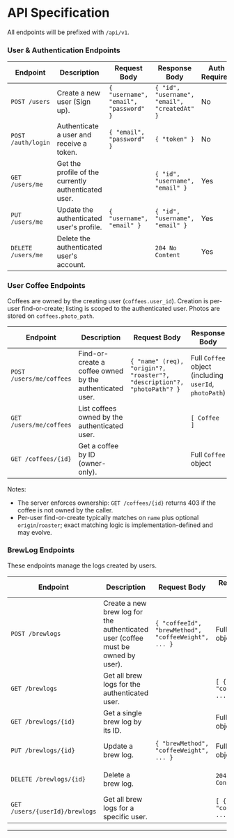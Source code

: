 # API Specification

All endpoints will be prefixed with `/api/v1`.

### User & Authentication Endpoints
| Endpoint | Description | Request Body | Response Body | Auth Required |
|---|---|---|---|---|
| `POST /users` | Create a new user (Sign up). | `{ "username", "email", "password" }` | `{ "id", "username", "email", "createdAt" }` | No |
| `POST /auth/login` | Authenticate a user and receive a token. | `{ "email", "password" }` | `{ "token" }` | No |
| `GET /users/me` | Get the profile of the currently authenticated user. | | `{ "id", "username", "email" }` | Yes |
| `PUT /users/me` | Update the authenticated user's profile. | `{ "username", "email" }` | `{ "id", "username", "email" }` | Yes |
| `DELETE /users/me` | Delete the authenticated user's account. | | `204 No Content` | Yes |

### User Coffee Endpoints
Coffees are owned by the creating user (`coffees.user_id`). Creation is per-user find-or-create; listing is scoped to the authenticated user. Photos are stored on `coffees.photo_path`.

| Endpoint | Description | Request Body | Response Body | Auth Required |
|---|---|---|---|---|
| `POST /users/me/coffees` | Find-or-create a coffee owned by the authenticated user. | `{ "name" (req), "origin"?, "roaster"?, "description"?, "photoPath"? }` | Full `Coffee` object (including `userId`, `photoPath`) | Yes |
| `GET /users/me/coffees` | List coffees owned by the authenticated user. | | `[ Coffee ]` | Yes |
| `GET /coffees/{id}` | Get a coffee by ID (owner-only). | | Full `Coffee` object | Yes (Owner only) |

Notes:
- The server enforces ownership: `GET /coffees/{id}` returns 403 if the coffee is not owned by the caller.
- Per-user find-or-create typically matches on `name` plus optional `origin`/`roaster`; exact matching logic is implementation-defined and may evolve.

### BrewLog Endpoints
These endpoints manage the logs created by users.

| Endpoint | Description | Request Body | Response Body | Auth Required |
|---|---|---|---|---|
| `POST /brewlogs` | Create a new brew log for the authenticated user (coffee must be owned by user). | `{ "coffeeId", "brewMethod", "coffeeWeight", ... }` | Full `BrewLog` object | Yes |
| `GET /brewlogs` | Get all brew logs for the authenticated user. | | `[ { "id", "coffeeId", ... } ]` | Yes |
| `GET /brewlogs/{id}` | Get a single brew log by its ID. | | Full `BrewLog` object | Yes (Owner only) |
| `PUT /brewlogs/{id}` | Update a brew log. | `{ "brewMethod", "coffeeWeight", ... }` | Full `BrewLog` object | Yes (Owner only) |
| `DELETE /brewlogs/{id}` | Delete a brew log. | | `204 No Content` | Yes (Owner only) |
| `GET /users/{userId}/brewlogs` | Get all brew logs for a specific user. | | `[ { "id", "coffeeId", ... } ]` | No |

---
